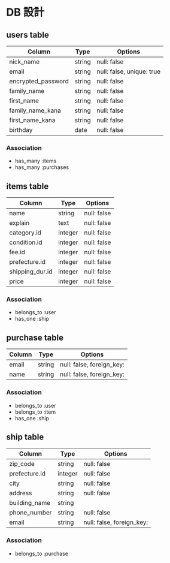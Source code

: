 # DB 設計

## users table

| Column            | Type     | Options         |
|-------------------|----------|-----------------|
| nick_name         | string   | null: false     |
| email             | string   | null: false, unique: true |
| encrypted_password| string   | null: false     |
| family_name       | string   | null: false     |
| first_name        | string   | null: false     |
| family_name_kana  | string   | null: false     |
| first_name_kana   | string   | null: false     |
| birthday          | date     | null: false     |

### Association

- has_many :items
- has_many :purchases

## items table

| Column            | Type    | Options           |
|-------------------|---------|-------------------|
| name              | string  | null: false       |
| explain           | text    | null: false       |
| category.id       | integer | null: false       |
| condition.id      | integer | null: false       |
| fee.id            | integer | null: false       |
| prefecture.id     | integer | null: false       |
| shipping_dur.id   | integer | null: false       |
| price             | integer | null: false       |

### Association

- belongs_to :user
- has_one :ship

## purchase table

| Column            | Type    | Options                   |
|-------------------|---------|---------------------------|
| email             | string  | null: false, foreign_key: |
| name              | string  | null: false, foreign_key: |
<!-- 
＞購入管理テーブルに保存するのは、「誰が」「何の商品」を購入したかという情報ですので、
＞userとitemの外部キーのみをカラムとして準備しましょう。
いまいち意味がよくわかってないのですが、こういうことでよろしいのでしょうか？
 -->
### Association
- belongs_to :user
- belongs_to :item
- has_one :ship

## ship table

| Column            | Type    | Options           |
|-------------------|---------|-------------------|
| zip_code          | string  | null: false       |
| prefecture.id     | integer | null: false       |
| city              | string  | null: false       |
| address           | string  | null: false       |
| building_name     | string  |
| phone_number      | string  | null: false       |
| email             | string  | null: false, foreign_key: |

### Association

- belongs_to :purchase


